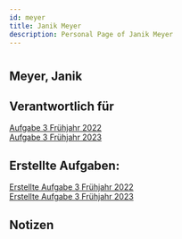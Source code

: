 ```yaml
---
id: meyer
title: Janik Meyer
description: Personal Page of Janik Meyer
---
```

#
## Meyer, Janik

## Verantwortlich für

[Aufgabe 3 Frühjahr 2022](../AP1/2022/ap1f_2022/ap1f_2022_a3.md)  
[Aufgabe 3 Frühjahr 2023](../AP1/2023/ap1f_2023/ap1f_2023_a3.md)  

## Erstellte Aufgaben:

[Erstellte Aufgabe 3 Frühjahr 2022](../AP1/2022/ap1f_2022/solution/solution_Nr3.md)  
[Erstellte Aufgabe 3 Frühjahr 2023](../AP1/2023/ap1f_2023/solution/solution_Nr3.md)  

## Notizen
